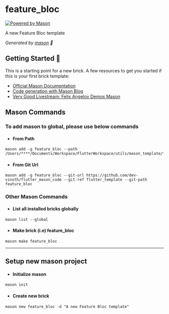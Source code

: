 # feature_bloc

[![Powered by Mason](https://img.shields.io/endpoint?url=https%3A%2F%2Ftinyurl.com%2Fmason-badge)](https://github.com/felangel/mason)

A new Feature Bloc template

_Generated by [mason][1] 🧱_

## Getting Started 🚀

This is a starting point for a new brick.
A few resources to get you started if this is your first brick template:

- [Official Mason Documentation][2]
- [Code generation with Mason Blog][3]
- [Very Good Livestream: Felix Angelov Demos Mason][4]

[1]: https://github.com/felangel/mason
[2]: https://github.com/felangel/mason/tree/master/packages/mason_cli#readme
[3]: https://verygood.ventures/blog/code-generation-with-mason
[4]: https://youtu.be/G4PTjA6tpTU

## Mason Commands

### To add mason to global, please use below commands

- #### From Path

```
mason add -g feature_bloc --path /Users/****/Documents/Workspace/FlutterWorkspace/utils/mason_template/feature_bloc 
```

- #### From Git Url
```
mason add -g feature_bloc --git-url https://github.com/dev-vinoth/flutter_mason_code --git-ref flutter_template --git-path feature_bloc
```

### Other Mason Commands

- #### List all installed bricks globally
```
mason list --global
```
- #### Make brick (i.e) feature_bloc
```
mason make feature_bloc
```
-----------------------------------------------------
## Setup new mason project

- #### Initialize mason
```
mason init
```

- #### Create new brick
```
mason new feature_bloc -d "A new Feature Bloc template"
```
